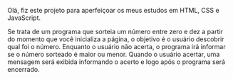 Olá, fiz este projeto para aperfeiçoar os meus estudos em HTML, CSS e JavaScript.

Se trata de um programa que sorteia um número entre zero e dez a partir do momento que você inicializa a página, o objetivo é o usuário descobrir qual foi o número. Enquanto o usuário não acerta, o programa irá informar se o número sorteado é maior ou menor. Quando o usuário acertar, uma mensagem será exibida informando o acerto e logo após o programa será encerrado.
